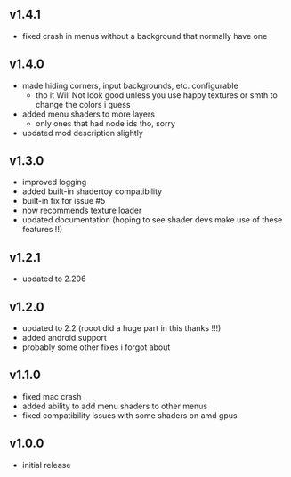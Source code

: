 ## v1.4.1
- fixed crash in menus without a background that normally have one

## v1.4.0
- made hiding corners, input backgrounds, etc. configurable
  - tho it Will Not look good unless you use happy textures or smth to change the colors i guess
- added menu shaders to more layers
  - only ones that had node ids tho, sorry
- updated mod description slightly

## v1.3.0
- improved logging
- added built-in shadertoy compatibility
- built-in fix for issue #5
- now recommends texture loader
- updated documentation (hoping to see shader devs make use of these features !!)

## v1.2.1
- updated to 2.206

## v1.2.0
- updated to 2.2 (rooot did a huge part in this thanks !!!)
- added android support
- probably some other fixes i forgot about

## v1.1.0
- fixed mac crash
- added ability to add menu shaders to other menus
- fixed compatibility issues with some shaders on amd gpus

## v1.0.0
- initial release
